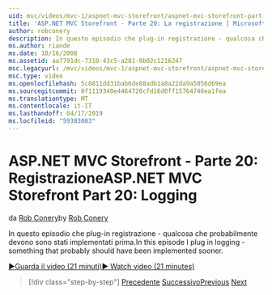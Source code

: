 ```yaml
---
uid: mvc/videos/mvc-1/aspnet-mvc-storefront/aspnet-mvc-storefront-part-20-logging
title: 'ASP.NET MVC Storefront - Parte 20: La registrazione | Microsoft Docs'
author: robconery
description: In questo episodio che plug-in registrazione - qualcosa che probabilmente devono sono stati implementati prima.
ms.author: riande
ms.date: 10/16/2008
ms.assetid: aa7791dc-7310-43c5-a281-0b02c1216247
msc.legacyurl: /mvc/videos/mvc-1/aspnet-mvc-storefront/aspnet-mvc-storefront-part-20-logging
msc.type: video
ms.openlocfilehash: 5c8811dd31bab6de88adb1a8a22da9a5056d69ea
ms.sourcegitcommit: 0f1119340e4464720cfd16d0ff15764746ea1fea
ms.translationtype: MT
ms.contentlocale: it-IT
ms.lasthandoff: 04/17/2019
ms.locfileid: "59383083"
---
```

# <a name="aspnet-mvc-storefront-part-20-logging"></a><span data-ttu-id="15fad-103">ASP.NET MVC Storefront - Parte 20: Registrazione</span><span class="sxs-lookup"><span data-stu-id="15fad-103">ASP.NET MVC Storefront Part 20: Logging</span></span>

<span data-ttu-id="15fad-104">da [Rob Conery](https://github.com/robconery)</span><span class="sxs-lookup"><span data-stu-id="15fad-104">by [Rob Conery](https://github.com/robconery)</span></span>

<span data-ttu-id="15fad-105">In questo episodio che plug-in registrazione - qualcosa che probabilmente devono sono stati implementati prima.</span><span class="sxs-lookup"><span data-stu-id="15fad-105">In this episode I plug in logging - something that probably should have been implemented sooner.</span></span>

[<span data-ttu-id="15fad-106">&#9654;Guarda il video (21 minuti)</span><span class="sxs-lookup"><span data-stu-id="15fad-106">&#9654; Watch video (21 minutes)</span></span>](https://channel9.msdn.com/Blogs/ASP-NET-Site-Videos/aspnet-mvc-storefront-part-20-logging)

> [!div class="step-by-step"]
> <span data-ttu-id="15fad-107">[Precedente](aspnet-mvc-storefront-part-19a-windows-workflow-followup.md)
> [Successivo](aspnet-mvc-storefront-part-21-order-manager-and-personalization.md)</span><span class="sxs-lookup"><span data-stu-id="15fad-107">[Previous](aspnet-mvc-storefront-part-19a-windows-workflow-followup.md)
[Next](aspnet-mvc-storefront-part-21-order-manager-and-personalization.md)</span></span>
